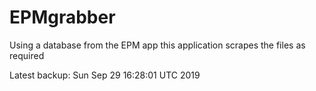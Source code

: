# EPMgrabber
Using a database from the EPM app this application scrapes the files as required


Latest backup: Sun Sep 29 16:28:01 UTC 2019
